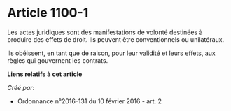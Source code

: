 # Article 1100-1

Les actes juridiques sont des manifestations de volonté destinées à produire des effets de droit. Ils peuvent être
conventionnels ou unilatéraux.

Ils obéissent, en tant que de raison, pour leur validité et leurs effets, aux règles qui gouvernent les contrats.

**Liens relatifs à cet article**

_Créé par_:

  - Ordonnance n°2016-131 du 10 février 2016 - art. 2
